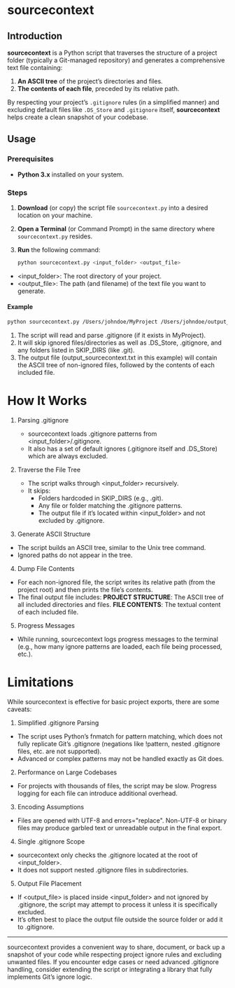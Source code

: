 # sourcecontext

## Introduction

**sourcecontext** is a Python script that traverses the structure of a project folder (typically a Git-managed repository) and generates a comprehensive text file containing:

1. **An ASCII tree** of the project’s directories and files.  
2. **The contents of each file**, preceded by its relative path.

By respecting your project’s `.gitignore` rules (in a simplified manner) and excluding default files like `.DS_Store` and `.gitignore` itself, **sourcecontext** helps create a clean snapshot of your codebase.

## Usage

### Prerequisites

- **Python 3.x** installed on your system.

### Steps

1. **Download** (or copy) the script file `sourcecontext.py` into a desired location on your machine.
2. **Open a Terminal** (or Command Prompt) in the same directory where `sourcecontext.py` resides.
3. **Run** the following command:

   ```bash
   python sourcecontext.py <input_folder> <output_file>
   ```
- <input_folder>: The root directory of your project.
- <output_file>: The path (and filename) of the text file you want to generate.
#### Example
```bash
python sourcecontext.py /Users/johndoe/MyProject /Users/johndoe/output_sourcecontext.txt
```
1. The script will read and parse .gitignore (if it exists in MyProject).
2. It will skip ignored files/directories as well as .DS_Store, .gitignore, and any folders listed in SKIP_DIRS (like .git).
3. The output file (output_sourcecontext.txt in this example) will contain the ASCII tree of non-ignored files, followed by the contents of each included file.

# How It Works
1. Parsing .gitignore
    - sourcecontext loads .gitignore patterns from <input_folder>/.gitignore.
    - It also has a set of default ignores (.gitignore itself and .DS_Store) which are always excluded.

2. Traverse the File Tree
    - The script walks through <input_folder> recursively.
    - It skips:
        - Folders hardcoded in SKIP_DIRS (e.g., .git).
        - Any file or folder matching the .gitignore patterns.
        - The output file if it’s located within <input_folder> and not excluded by .gitignore.

3. Generate ASCII Structure
- The script builds an ASCII tree, similar to the Unix tree command.
- Ignored paths do not appear in the tree.

4. Dump File Contents
- For each non-ignored file, the script writes its relative path (from the project root) and then prints the file’s contents.
- The final output file includes:
    **PROJECT STRUCTURE**: The ASCII tree of all included directories and files.
    **FILE CONTENTS**: The textual content of each included file.

5. Progress Messages
- While running, sourcecontext logs progress messages to the terminal (e.g., how many ignore patterns are loaded, each file being processed, etc.).

# Limitations
While sourcecontext is effective for basic project exports, there are some caveats:

1. Simplified .gitignore Parsing
- The script uses Python’s fnmatch for pattern matching, which does not fully replicate Git’s .gitignore (negations like !pattern, nested .gitignore files, etc. are not supported).
- Advanced or complex patterns may not be handled exactly as Git does.

2. Performance on Large Codebases
- For projects with thousands of files, the script may be slow. Progress logging for each file can introduce additional overhead.

3. Encoding Assumptions
- Files are opened with UTF-8 and errors="replace". Non-UTF-8 or binary files may produce garbled text or unreadable output in the final export.

4. Single .gitignore Scope
- sourcecontext only checks the .gitignore located at the root of <input_folder>.
- It does not support nested .gitignore files in subdirectories.

5. Output File Placement
- If <output_file> is placed inside <input_folder> and not ignored by .gitignore, the script may attempt to process it unless it is specifically excluded.
- It’s often best to place the output file outside the source folder or add it to .gitignore.
---
sourcecontext provides a convenient way to share, document, or back up a snapshot of your code while respecting project ignore rules and excluding unwanted files. If you encounter edge cases or need advanced .gitignore handling, consider extending the script or integrating a library that fully implements Git’s ignore logic.